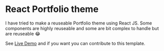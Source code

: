 # React Portfolio theme

I have tried to make a reuseable Portfolio theme using React JS.
Some components are highly reuseable and some are bit complex to handle but are reuseable 😂 

See [Live Demo](http://www.JCk.surge.sh) and if you want you can contribute to this template.